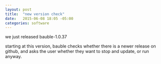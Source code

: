 ```yaml
---
layout: post
title:  "new version check"
date:   2015-06-08 18:05 -05:00
categories: software
---
```


we just released bauble-1.0.37

starting at this version, bauble checks whether there is a newer release on
github, and asks the user whether they want to stop and update, or run
anyway.

